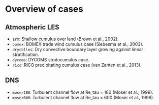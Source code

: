 # Overview of cases

## Atmospheric LES
* `arm`: Shallow cumulus over land (Brown et al., 2002).
* `bomex`: BOMEX trade wind cumulus case (Siebesma et al., 2003).
* `drycblles`: Dry convective boundary layer growing against linear stratification.
* `dycoms`: DYCOMS stratocumulus case.
* `rico`: RICO precipitating cumulus case (van Zanten et al., 2013).

## DNS
* `moser180`: Turbulent channel flow at Re_tau = 180 (Moser et al., 1999).
* `moser600`: Turbulent channel flow at Re_tau = 600 (Moser et al., 1999).
